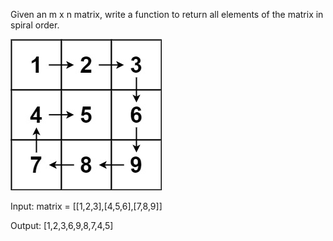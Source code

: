 Given an m x n matrix, write a function to return all elements of the matrix in spiral order.

![alt text](image.png)



Input: matrix = [[1,2,3],[4,5,6],[7,8,9]]

Output: [1,2,3,6,9,8,7,4,5]